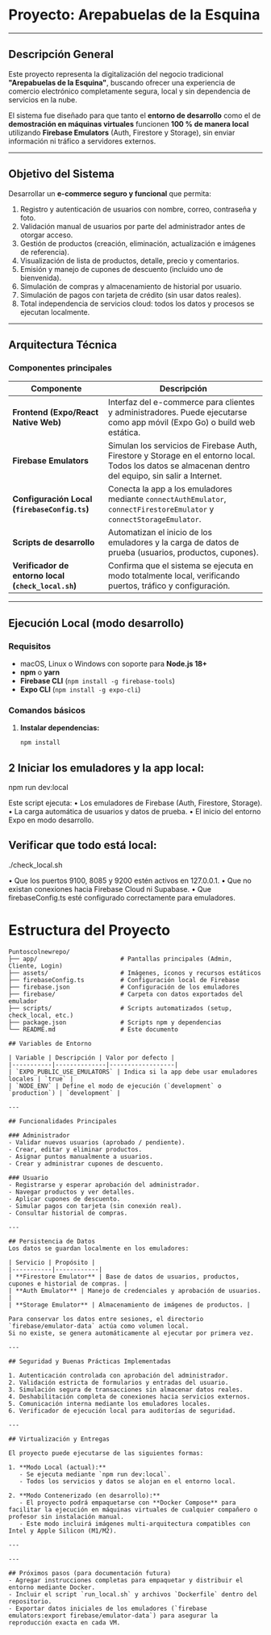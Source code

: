 # Proyecto: Arepabuelas de la Esquina  



---

## Descripción General
Este proyecto representa la digitalización del negocio tradicional **"Arepabuelas de la Esquina"**, buscando ofrecer una experiencia de comercio electrónico completamente segura, local y sin dependencia de servicios en la nube.  

El sistema fue diseñado para que tanto el **entorno de desarrollo** como el de **demostración en máquinas virtuales** funcionen **100 % de manera local** utilizando **Firebase Emulators** (Auth, Firestore y Storage), sin enviar información ni tráfico a servidores externos.

---

## Objetivo del Sistema
Desarrollar un **e-commerce seguro y funcional** que permita:

1. Registro y autenticación de usuarios con nombre, correo, contraseña y foto.  
2. Validación manual de usuarios por parte del administrador antes de otorgar acceso.  
3. Gestión de productos (creación, eliminación, actualización e imágenes de referencia).  
4. Visualización de lista de productos, detalle, precio y comentarios.  
5. Emisión y manejo de cupones de descuento (incluido uno de bienvenida).  
6. Simulación de compras y almacenamiento de historial por usuario.  
7. Simulación de pagos con tarjeta de crédito (sin usar datos reales).  
8. Total independencia de servicios cloud: todos los datos y procesos se ejecutan localmente.

---

## Arquitectura Técnica

### Componentes principales

| Componente | Descripción |
|-------------|--------------|
| **Frontend (Expo/React Native Web)** | Interfaz del e-commerce para clientes y administradores. Puede ejecutarse como app móvil (Expo Go) o build web estática. |
| **Firebase Emulators** | Simulan los servicios de Firebase Auth, Firestore y Storage en el entorno local. Todos los datos se almacenan dentro del equipo, sin salir a Internet. |
| **Configuración Local (`firebaseConfig.ts`)** | Conecta la app a los emuladores mediante `connectAuthEmulator`, `connectFirestoreEmulator` y `connectStorageEmulator`. |
| **Scripts de desarrollo** | Automatizan el inicio de los emuladores y la carga de datos de prueba (usuarios, productos, cupones). |
| **Verificador de entorno local (`check_local.sh`)** | Confirma que el sistema se ejecuta en modo totalmente local, verificando puertos, tráfico y configuración. |

---

## Ejecución Local (modo desarrollo)

### Requisitos
- macOS, Linux o Windows con soporte para **Node.js 18+**
- **npm** o **yarn**
- **Firebase CLI** (`npm install -g firebase-tools`)
- **Expo CLI** (`npm install -g expo-cli`)

### Comandos básicos

1. **Instalar dependencias:**
   ```bash
   npm install


  ## 2 Iniciar los emuladores y la app local:
  npm run dev:local

  Este script ejecuta:
	•	Los emuladores de Firebase (Auth, Firestore, Storage).
	•	La carga automática de usuarios y datos de prueba.
	•	El inicio del entorno Expo en modo desarrollo.

  ## Verificar que todo está local:
  ./check_local.sh


  •	Que los puertos 9100, 8085 y 9200 estén activos en 127.0.0.1.
	•	Que no existan conexiones hacia Firebase Cloud ni Supabase.
	•	Que firebaseConfig.ts esté configurado correctamente para emuladores.


# Estructura del Proyecto


```text
Puntoscolnewrepo/
├── app/                       # Pantallas principales (Admin, Cliente, Login)
├── assets/                    # Imágenes, íconos y recursos estáticos
├── firebaseConfig.ts          # Configuración local de Firebase
├── firebase.json              # Configuración de los emuladores
├── firebase/                  # Carpeta con datos exportados del emulador
├── scripts/                   # Scripts automatizados (setup, check_local, etc.)
├── package.json               # Scripts npm y dependencias
└── README.md                  # Este documento

## Variables de Entorno

| Variable | Descripción | Valor por defecto |
|-----------|--------------|------------------|
| `EXPO_PUBLIC_USE_EMULATORS` | Indica si la app debe usar emuladores locales | `true` |
| `NODE_ENV` | Define el modo de ejecución (`development` o `production`) | `development` |

---

## Funcionalidades Principales

### Administrador
- Validar nuevos usuarios (aprobado / pendiente).  
- Crear, editar y eliminar productos.  
- Asignar puntos manualmente a usuarios.  
- Crear y administrar cupones de descuento.

### Usuario
- Registrarse y esperar aprobación del administrador.  
- Navegar productos y ver detalles.  
- Aplicar cupones de descuento.  
- Simular pagos con tarjeta (sin conexión real).  
- Consultar historial de compras.

---

## Persistencia de Datos
Los datos se guardan localmente en los emuladores:

| Servicio | Propósito |
|-----------|------------|
| **Firestore Emulator** | Base de datos de usuarios, productos, cupones e historial de compras. |
| **Auth Emulator** | Manejo de credenciales y aprobación de usuarios. |
| **Storage Emulator** | Almacenamiento de imágenes de productos. |

Para conservar los datos entre sesiones, el directorio `firebase/emulator-data` actúa como volumen local.  
Si no existe, se genera automáticamente al ejecutar por primera vez.

---

## Seguridad y Buenas Prácticas Implementadas

1. Autenticación controlada con aprobación del administrador.  
2. Validación estricta de formularios y entradas del usuario.  
3. Simulación segura de transacciones sin almacenar datos reales.  
4. Deshabilitación completa de conexiones hacia servicios externos.  
5. Comunicación interna mediante los emuladores locales.  
6. Verificador de ejecución local para auditorías de seguridad.

---

## Virtualización y Entregas

El proyecto puede ejecutarse de las siguientes formas:

1. **Modo Local (actual):**
   - Se ejecuta mediante `npm run dev:local`.
   - Todos los servicios y datos se alojan en el entorno local.

2. **Modo Contenerizado (en desarrollo):**
   - El proyecto podrá empaquetarse con **Docker Compose** para facilitar la ejecución en máquinas virtuales de cualquier compañero o profesor sin instalación manual.  
   - Este modo incluirá imágenes multi-arquitectura compatibles con Intel y Apple Silicon (M1/M2).

---

---

## Próximos pasos (para documentación futura)
- Agregar instrucciones completas para empaquetar y distribuir el entorno mediante Docker.  
- Incluir el script `run_local.sh` y archivos `Dockerfile` dentro del repositorio.  
- Exportar datos iniciales de los emuladores (`firebase emulators:export firebase/emulator-data`) para asegurar la reproducción exacta en cada VM.

   
